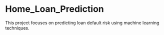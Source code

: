 # Home_Loan_Prediction
This project focuses on predicting loan default risk using machine learning techniques.

